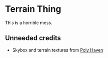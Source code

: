 # Terrain Thing

This is a horrible mess.

## Unneeded credits

- Skybox and terrain textures from [Poly Haven](https://polyhaven.com)
